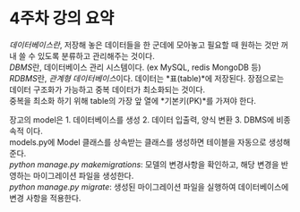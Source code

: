 # 4주차 강의 요약

*데이터베이스란*, 저장해 놓은 데이터들을 한 군데에 모아놓고 필요할 때 원하는 것만 꺼내 쓸 수 있도록 분류하고 관리해주는 것이다.   
*DBMS*란, 데이터베이스 관리 시스템이다. (ex MySQL, redis MongoDB 등)   
*RDBMS*란, *관계형 데이터베이스*이다. 데이터는 *표(table)*에 저장된다. 장점으로는 데이터 구조화가 가능하고 중복 데이터가 최소화되는 것이다.   
중복을 최소화 하기 위해 table의 가장 앞 열에 *기본키(PK)*를 가져야 한다.    

장고의 model은 1. 데이터베이스를 생성 2. 데이터 입출력, 양식 변환 3. DBMS에 비종속적 이다.    
models.py에 Model 클래스를 상속받는 클래스를 생성하면 테이블을 자동으로 생성해준다.    
*python manage.py makemigrations*: 모델의 변경사항을 확인하고, 해당 변경을 반영하는 마이그레이션 파일을 생성한다.   
*python manage.py migrate*: 생성된 마이그레이션 파일을 실행하여 데이터베이스에 변경 사항을 적용한다.   
